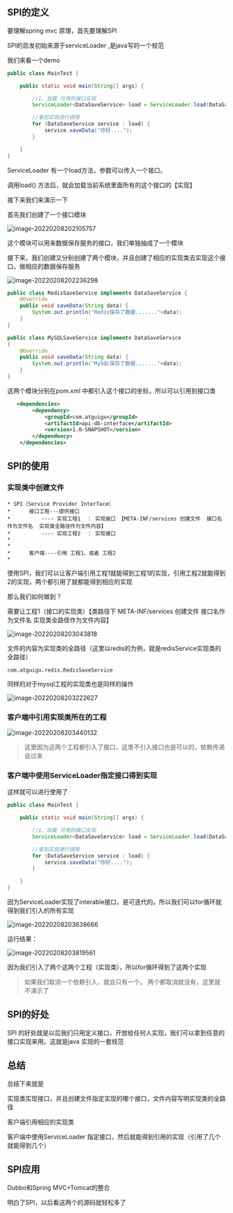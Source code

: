 ## SPI的定义

要理解spring mvc 原理，首先要理解SPI

SPI的启发初始来源于serviceLoader ,是java写的一个规范

我们来看一个demo

```java
public class MainTest {

    public static void main(String[] args) {

        //1、加载 可用的接口实现
        ServiceLoader<DataSaveService> load = ServiceLoader.load(DataSaveService.class);

        //拿到实现进行调用
        for (DataSaveService service : load) {
            service.saveData("你好....");
        }

    }
}
```

ServiceLoader 有一个load方法，参数可以传入一个接口。

调用load() 方法后，就会加载当前系统里面所有的这个接口的【实现】

接下来我们来演示一下

首先我们创建了一个接口模块

![image-20220208202105757](https://image.imxyu.cn/file/image-20220208202105757.png)

这个模块可以用来数据保存服务的接口，我们单独抽成了一个模块

接下来，我们创建又分别创建了两个模块，并且创建了相应的实现类去实现这个接口，做相应的数据保存服务



![image-20220208202236298](https://image.imxyu.cn/file/image-20220208202236298.png)

```java
public class RedisSaveService implements DataSaveService {
    @Override
    public void saveData(String data) {
        System.out.println("Redis保存了数据......."+data);
    }
}
```

```java
public class MySQLSaveService implements DataSaveService
{
    @Override
    public void saveData(String data) {
        System.out.println("MySQL保存了数据......."+data);
    }
}

```

这两个模块分别在pom.xml 中都引入这个接口的坐标，所以可以引用到接口类

```xml
   <dependencies>
        <dependency>
            <groupId>com.atguigu</groupId>
            <artifactId>api-db-interface</artifactId>
            <version>1.0-SNAPSHOT</version>
        </dependency>
    </dependencies>


```



## SPI的使用

### 实现类中创建文件

```
* SPI（Service Provider Interface）
*      接口工程---提供接口
*          ---- 实现工程1  ： 实现接口 【META-INF/services 创建文件  接口名作为文件名  实现类全路径作为文件内容】
*          ---- 实现工程2  ： 实现接口
*
*
*      客户端----引用 工程1、或者 工程2
*
```

使用SPI，我们可以让客户端引用工程1就能得到工程1的实现，引用工程2就能得到2的实现，两个都引用了就都能得到相应的实现

那么我们如何做到？

需要让工程1（接口的实现类）【类路径下 META-INF/services 创建文件  接口名作为文件名  实现类全路径作为文件内容】

 ![image-20220208203043818](https://image.imxyu.cn/file/image-20220208203043818.png)

文件的内容为实现类的全路径（这里以redis的为例，就是redisService实现类的全路径）

```
com.atguigu.redis.RedisSaveService
```

同样的对于mysql工程的实现类也是同样的操作

![image-20220208203222627](https://image.imxyu.cn/file/image-20220208203222627.png)

### 客户端中引用实现类所在的工程

![image-20220208203440132](https://image.imxyu.cn/file/image-20220208203440132.png)

> 这里因为这两个工程都引入了接口，这里不引入接口也是可以的，依赖传递会过来

### 客户端中使用ServiceLoader指定接口得到实现

这样就可以进行使用了

```java
public class MainTest {

    public static void main(String[] args) {

        //1、加载 可用的接口实现
        ServiceLoader<DataSaveService> load = ServiceLoader.load(DataSaveService.class);

        //拿到实现进行调用
        for (DataSaveService service : load) {
            service.saveData("你好....");
        }

    }
}

```

因为ServiceLoader实现了interable接口，是可迭代的。所以我们可以for循环就得到我们引入的所有实现

![image-20220208203638666](https://image.imxyu.cn/file/image-20220208203638666.png)



运行结果：

![image-20220208203819561](https://image.imxyu.cn/file/image-20220208203819561.png)

因为我们引入了两个这两个工程（实现类），所以for循环得到了这两个实现

> 如果我们取消一个依赖引入，就会只有一个。 两个都取消就没有，这里就不演示了



## SPI的好处

SPI 的好处就是以后我们只用定义接口，开放给任何人实现，我们可以拿到任意的接口实现来用。这就是java 实现的一套规范

## 总结

总结下来就是

实现类实现接口，并且创建文件指定实现的哪个接口，文件内容写明实现类的全路径

客户端引用相应的实现类

客户端中使用ServiceLoader 指定接口，然后就能得到引用的实现（引用了几个就能得到几个）

## SPI应用

 Dubbo和Spring MVC+Tomcat的整合

明白了SPI，以后看这两个的源码就轻松多了